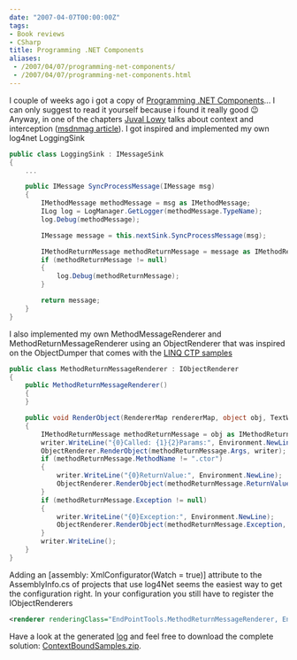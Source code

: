 ```yaml
---
date: "2007-04-07T00:00:00Z"
tags:
- Book reviews
- CSharp
title: Programming .NET Components
aliases:
 - /2007/04/07/programming-net-components/
 - /2007/04/07/programming-net-components.html
---
```

I couple of weeks ago i got a copy of [Programming .NET Components](http://www.oreilly.com/catalog/pnetcomp2/)... I can only suggest to read it yourself because i found it really good 😉 Anyway, in one of the chapters [Juval Lowy](http://www.oreillynet.com/pub/au/741) talks about context and interception ([msdnmag article](http://msdn.microsoft.com/msdnmag/issues/03/03/ContextsinNET/default.aspx)). I got inspired and implemented my own log4net LoggingSink

```csharp
public class LoggingSink : IMessageSink
{
	...

	public IMessage SyncProcessMessage(IMessage msg)
	{
		IMethodMessage methodMessage = msg as IMethodMessage;
		ILog log = LogManager.GetLogger(methodMessage.TypeName);
		log.Debug(methodMessage);

		IMessage message = this.nextSink.SyncProcessMessage(msg);

		IMethodReturnMessage methodReturnMessage = message as IMethodReturnMessage;
		if (methodReturnMessage != null)
		{
			log.Debug(methodReturnMessage);
		}

		return message;
	}
}
```

I also implemented my own MethodMessageRenderer and MethodReturnMessageRenderer using an ObjectRenderer that was inspired on the ObjectDumper that comes with the [LINQ CTP samples](http://blogs.msdn.com/charlie/archive/2007/03/01/february-ctp-now-available.aspx)

```csharp
public class MethodReturnMessageRenderer : IObjectRenderer
{
	public MethodReturnMessageRenderer()
	{
	}

	public void RenderObject(RendererMap rendererMap, object obj, TextWriter writer)
	{
		IMethodReturnMessage methodReturnMessage = obj as IMethodReturnMessage;
		writer.WriteLine("{0}Called: {1}{2}Params:", Environment.NewLine, methodReturnMessage.MethodName, Environment.NewLine);
		ObjectRenderer.RenderObject(methodReturnMessage.Args, writer);
		if (methodReturnMessage.MethodName != ".ctor")
		{
			writer.WriteLine("{0}ReturnValue:", Environment.NewLine);
			ObjectRenderer.RenderObject(methodReturnMessage.ReturnValue, writer);
		}
		if (methodReturnMessage.Exception != null)
		{
			writer.WriteLine("{0}Exception:", Environment.NewLine);
			ObjectRenderer.RenderObject(methodReturnMessage.Exception, writer);
		}
		writer.WriteLine();
	}
}
```

Adding an [assembly: XmlConfigurator(Watch = true)] attribute to the AssemblyInfo.cs of projects that use log4Net seems the easiest way to get the configuration right. In your configuration you still have to register the IObjectRenderers

```xml
<renderer renderingClass="EndPointTools.MethodReturnMessageRenderer, EndPointTools" renderedClass="System.Runtime.Remoting.Messaging.IMethodReturnMessage, mscorlib"/>
```

Have a look at the generated [log](http://www.timvw.be/wp-content/code/csharp/log4net.txt) and feel free to download the complete solution: [ContextBoundSamples.zip](http://www.timvw.be/wp-content/code/csharp/ContextBoundSamples.zip).
